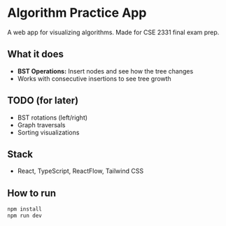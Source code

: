 # Algorithm Practice App

A web app for visualizing algorithms. Made for CSE 2331 final exam prep.

## What it does

- **BST Operations:** Insert nodes and see how the tree changes
- Works with consecutive insertions to see tree growth

## TODO (for later)

- BST rotations (left/right)
- Graph traversals
- Sorting visualizations

## Stack

- React, TypeScript, ReactFlow, Tailwind CSS

## How to run

```bash
npm install
npm run dev
```
